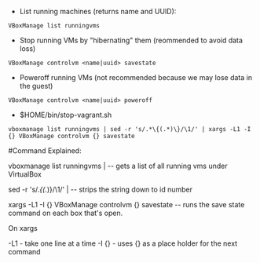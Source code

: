 * List running machines (returns name and UUID):
```shell
VBoxManage list runningvms
```
* Stop running VMs by "hibernating" them (reommended to avoid data loss)
```shell
VBoxManage controlvm <name|uuid> savestate
```
* Poweroff running VMs (not recommended because we may lose data in the guest)
```shell
VBoxManage controlvm <name|uuid> poweroff
```
* $HOME/bin/stop-vagrant.sh
```
vboxmanage list runningvms | sed -r 's/.*\{(.*)\}/\1/' | xargs -L1 -I {} VBoxManage controlvm {} savestate
```
#Command Explained:

vboxmanage list runningvms | -- gets a list of all running vms under VirtualBox

sed -r 's/.*\{(.*)\}/\1/' | -- strips the string down to id number

xargs -L1 -I {} VBoxManage controlvm {} savestate -- runs the save state command on each box that's open.

On xargs

-L1 - take one line at a time
-I {} - uses {} as a place holder for the next command
